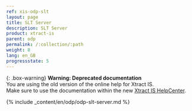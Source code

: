 ```yaml
---
ref: xis-odp-slt
layout: page
title: SLT Server
description: SLT Server
product: xtract-is
parent: odp
permalink: /:collection/:path
weight: 8
lang: en_GB
progressstate: 5
---
```


{: .box-warning}
**Warning: Deprecated documentation** <br>
You are using the old version of the online help for Xtract IS.<br>
Make sure to use the documentation within the new [Xtract IS HelpCenter](https://helpcenter.theobald-software.com/xtract-is/documentation/introduction/).

{% include _content/en/odp/odp-slt-server.md %}
